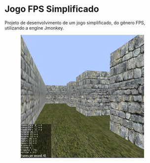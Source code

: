 

# Jogo FPS Simplificado #

Projeto de desenvolvimento de um jogo simplificado, do gênero FPS, utilizando a engine Jmonkey.

<p align="center"> <img align="center" src="jogofps-rodando.jpg" alt="Jogo FPS" height="400" width="400"> </p>
